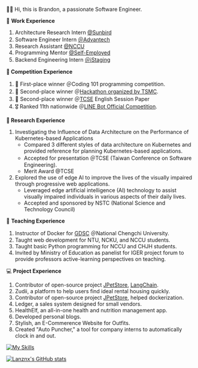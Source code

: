 👋🏾 Hi, this is Brandon, a passionate Software Engineer.

💼 **Work Experience**

1. Architecture Research Intern [@Sunbird](https://www.sunbirddcim.com/)
2. Software Engineer Intern [＠Advantech](https://www.advantech.com/en)
3. Research Assistant [@NCCU](https://www.nccu.edu.tw/)
4. Programming Mentor [@Self-Employed](https://brandon.cerana.tech/%E5%AE%B6%E6%95%99%E8%AA%B2%E7%A8%8B%E4%BB%8B%E7%B4%B9)
5. Backend Engineering Intern [＠iStaging](https://www.istaging.com/zh-tw/)

**🔬 Competition Experience**

1. 🥇 First-place winner ＠Coding 101 programming competition. 
2. 🥈 Second-place winner ＠[Hackathon organized by TSMC](https://www.tsmc.com/static/english/careers/2023Careerhack/index.html).
3. 🥈 Second-place winner ＠[TCSE](https://tcse2023.seat.org.tw/home) English Session Paper
4. 🎖️ Ranked 11th nationwide ＠[LINE Bot Official Competition](https://contest.bhuntr.com/tw/d1nnsijjhbwkvws64f/winner/).

**📜 Research Experience**

1. Investigating the Influence of Data Architecture on the Performance of Kubernetes-based Applications
    - Compared 3 different styles of data architecture on Kubernetes and provided reference for planning Kubernetes-based applications.
    - Accepted for presentation ＠TCSE (Taiwan Conference on Software Engineering).
    - Merit Award @TCSE
2. Explored the use of edge AI to improve the lives of the visually impaired through progressive web applications.
    - Leveraged edge artificial intelligence (AI) technology to assist visually impaired individuals in various aspects of their daily lives.
    - Accepted and sponsored by NSTC (National Science and Technology Council)

🏫 **Teaching Experience**

1. Instructor of Docker for [GDSC](https://www.facebook.com/gdsc.nccu) ＠National Chengchi University.
2. Taught web development for NTU, NCKU, and NCCU students.
3. Taught basic Python programming for NCCU and CHJH students.
4. Invited by Ministry of Education as panelist for IGER project forum to provide professors active-learning perspectives on teaching.

💻 ****Project Experience****

1. Contributor of open-source project [JPetStore](https://github.com/mybatis/jpetstore-6), [LangChain](https://github.com/langchain-ai/langchain).
2. Zudii, a platform to help users find ideal rental housing quickly.
3. Contributor of open-source project [JPetStore](https://github.com/mybatis/jpetstore-6), helped dockerization.
4. Ledger, a sales system designed for small vendors.
5. HealthElf, an all-in-one health and nutrition management app.
6. Developed personal blogs.
7. Stylish, an E-Commerence Website for Outfits.
8. Created "Auto Puncher," a tool for company interns to automatically clock in and out.


[![My Skills](https://skillicons.dev/icons?i=aws,gcp,docker,k8s,nginx,firebase,mongodb,mysql,nest,express,nodejs,python)](https://skillicons.dev)

[![Lanznx's GitHub stats](https://github-readme-stats.vercel.app/api?username=Lanznx)](https://github.com/anuraghazra/github-readme-stats)
